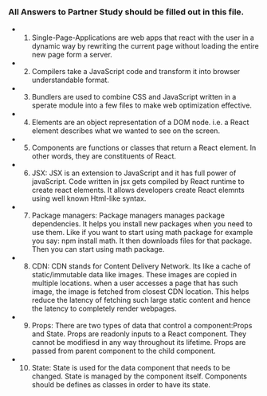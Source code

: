 ### All Answers to Partner Study should be filled out in this file.
  * 1. Single-Page-Applications are web apps that react with the user in a dynamic way by rewriting the current page without loading the entire new page form a server.

 * 2. Compilers take a JavaScript code and transform it into browser understandable format.

 * 3. Bundlers are used to combine CSS and JavaScript written in a sperate module into a few files to make web optimization effective.

 * 4. Elements are an object representation of a DOM node. i.e. a React element describes what we wanted to see on the screen.

 * 5. Components are functions or classes that return a React element. In other words, they are constituents of React.

 * 6. JSX: JSX is an extension to JavaScript and it has full power of javaScript. Code written in jsx gets compiled by React runtime to create react elements. It allows developers create React elemnts using well known Html-like syntax.

* 7. Package managers: Package managers manages package dependencies. It helps you install new packages when you need to  use them. Like if you want to start using math package for example
you say: npm install math. It then downloads files for that package. Then you can start using math package.

* 8. CDN: CDN stands for Content Delivery Network. Its like a cache of static/immutable data like images. These images are copied in multiple locations. when a user accesses a page that has such image, the image is fetched from closest CDN location. This helps reduce the latency of fetching such large static content and hence the latency to completely render webpages.

* 9. Props: There are two types of data that control a component:Props and State. Props are readonly inputs to a React component. They cannot be modifiesd in any way throughout its lifetime. Props are passed from parent component to the child component.

* 10. State: State is used for the data component that needs to be changed. State is managed by the component itself. Components should be defines as classes in order to have its state.